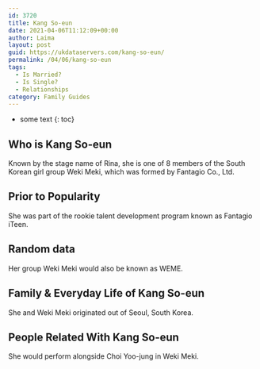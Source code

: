 ```yaml
---
id: 3720
title: Kang So-eun
date: 2021-04-06T11:12:09+00:00
author: Laima
layout: post
guid: https://ukdataservers.com/kang-so-eun/
permalink: /04/06/kang-so-eun
tags:
  - Is Married?
  - Is Single?
  - Relationships
category: Family Guides
---
```


* some text
{: toc}


## Who is Kang So-eun
                  
                  
                  
Known by the stage name of Rina, she is one of 8 members of the South Korean girl group Weki Meki, which was formed by Fantagio Co., Ltd.
                  
              
            
              
            
                
                
                
## Prior to Popularity
                  
                  
                  
She was part of the rookie talent development program known as Fantagio iTeen.
                  
              
            
              
            
                
                
                
## Random data
                  
                  
                  
Her group Weki Meki would also be known as WEME.
                  
              
            
              
            
                
                
                
## Family & Everyday Life of Kang So-eun
                  
                  
                  
She and Weki Meki originated out of Seoul, South Korea.
                  
              
            
              
            
                
                
                
## People Related With Kang So-eun
                  
                  
                  
She would perform alongside Choi Yoo-jung in Weki Meki.
                  
              
            
              
            
                
              
            
              
              
            
            
              
            
          
          
          